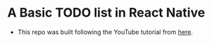 # A Basic TODO list in React Native

- This repo was built following the YouTube tutorial from [here](https://www.youtube.com/watch?v=0kL6nhutjQ8).